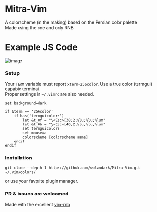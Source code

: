 # Mitra-Vim
A colorscheme (in the making) based on the Persian color palette <br> 
Made using the one and only RNB

# Example JS Code
![image](https://github.com/wolandark/Mitra-Vim/assets/107309764/415ab9c5-e07d-4030-8e7c-fd04b6e87692)

### Setup
Your `TERM` variable must report `xterm-256color`. Use a true color (termgui) capable terminal. <br>
Proper settings in `~/.vimrc` are also needed.

```
set background=dark

if &term =~ '256color'
	if has('termguicolors')
		let &t_8f = "\<Esc>[38;2;%lu;%lu;%lum"
		let &t_8b = "\<Esc>[48;2;%lu;%lu;%lum"
		set termguicolors
		set mouse=a
		colorscheme [colorscheme name]
	endif
endif
```

### Installation
```
git clone --depth 1 https://github.com/wolandark/Mitra-Vim.git ~/.vim/colors/
```
or use your favprite plugin manager.

### PR & issues are welcomed

Made with the excellent [vim-rnb](https://github.com/romainl/vim-rnb)
